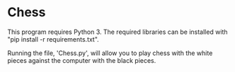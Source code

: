 # Chess

This program requires Python 3. The required libraries can be installed with "pip install -r requirements.txt".

Running the file, 'Chess.py', will allow you to play chess with the white pieces against the computer with the black pieces. 

